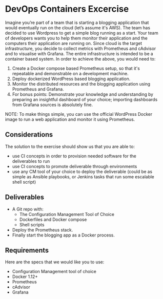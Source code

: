 # DevOps Containers Excercise #

Imagine you’re part of a team that is starting a blogging application that would eventually run on the cloud (let’s assume it's AWS). The team has decided to use Wordpress to get a simple blog running as a start. Your team of developers wants you to help them monitor their application and the computers their application are running on. Since cloud is the target infrastructure, you decide to collect metrics with Prometheus and cAdvisor and to visualise with Grafana. The entire infrastructure is intended to be a container based system. In order to achieve the above, you would need to:

1. Create a Docker compose based Prometheus setup, so that it's repeatable and demonstrable on a development machine.
2. Deploy dockerized WordPress based blogging application.
3. Monitor the distributed resources and the blogging application using Prometheus and Grafana.
4. For bonus points: Demonstrate your knowledge and understanding by preparing an insightful dashboard of your choice; importing dashboards from Grafana sources is absolutely fine.

NOTE: To make things simple, you can use the official WordPress Docker image to run a web application and monitor it using Prometheus.

## Considerations ##

The solution to the exercise should show us that you are able to:
* use CI concepts in order to provision needed software for the deliverables to run
* use CI concepts to promote deliverable through environments
* use any CM tool of your choice to deploy the deliverable (could be as simple as Ansible playbooks, or Jenkins tasks that run some escalable shell script)


## Deliverables ##

* A Git repo with:
  * The Configuration Management Tool of Choice
  * Dockerfiles and Docker compose
  * Shell scripts
* Deploy the Prometheus stack.
* Finally start the blogging app as a Docker process.

## Requirements ##
Here are the specs that we would like you to use:

* Configuration Management tool of choice
* Docker 1.12+
* Prometheus
* cAdvisor
* Grafana
